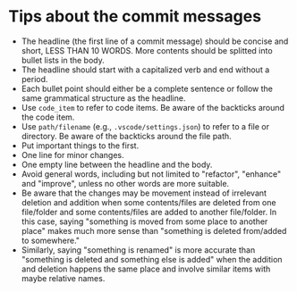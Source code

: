 # Tips about the commit messages

- The headline (the first line of a commit message) should be concise and short, LESS THAN 10 WORDS. More contents should be splitted into bullet lists in the body.
- The headline should start with a capitalized verb and end without a period.
- Each bullet point should either be a complete sentence or follow the same grammatical structure as the headline.
- Use `code_item` to refer to code items. Be aware of the backticks around the code item.
- Use `path/filename` (e.g., `.vscode/settings.json`) to refer to a file or directory. Be aware of the backticks around the file path.
- Put important things to the first.
- One line for minor changes.
- One empty line between the headline and the body.
- Avoid general words, including but not limited to "refactor", "enhance" and "improve", unless no other words are more suitable.
- Be aware that the changes may be movement instead of irrelevant deletion and addition when some contents/files are deleted from one file/folder and some contents/files are added to another file/folder. In this case, saying "something is moved from some place to another place" makes much more sense than "something is deleted from/added to somewhere."
- Similarly, saying "something is renamed" is more accurate than "something is deleted and something else is added" when the addition and deletion happens the same place and involve similar items with maybe relative names.
